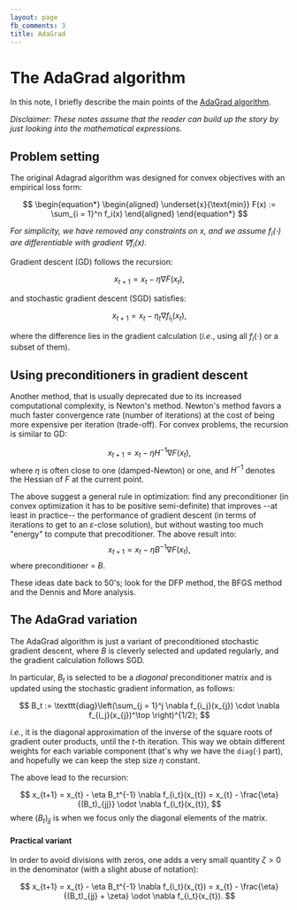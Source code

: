 ```yaml
---
layout: page
fb_comments: 3
title: AdaGrad
---
```


# The AdaGrad algorithm

In this note, I briefly describe the main points of the [AdaGrad algorithm](http://www.jmlr.org/papers/volume12/duchi11a/duchi11a.pdf). 

*Disclaimer: These notes assume that the reader can build up the story by just looking into the mathematical expressions.*

## Problem setting

The original Adagrad algorithm was designed for convex objectives with an empirical loss form:

$$
\begin{equation*}
\begin{aligned}
\underset{x}{\text{min}} F(x) := \sum_{i = 1}^n f_i(x)
\end{aligned}
\end{equation*}
$$

*For simplicity, we have removed any constraints on $x$, and we assume $f_i(\cdot)$ are differentiable with gradient $\nabla f_i(x)$.*

Gradient descent (GD) follows the recursion:

$$
x_{t+1} = x_{t} - \eta \nabla F(x_{t}),
$$

and stochastic gradient descent (SGD) satisfies:

$$
x_{t+1} = x_{t} - \eta_{t} \nabla f_{i_t}(x_{t}),
$$ 

where the difference lies in the gradient calculation (*i.e.*, using all $f_i(\cdot)$ or a subset of them).

## Using preconditioners in gradient descent

Another method, that is usually deprecated due to its increased computational complexity, is Newton's method.
Newton's method favors a much faster convergence rate (number of iterations) at the cost of being more expensive per iteration (trade-off).
For convex problems, the recursion is similar to GD:

$$
x_{t+1} = x_{t} - \eta H^{-1} \nabla F(x_{t}),
$$
where $\eta$ is often close to one (damped-Newton) or one, and $H^{-1}$ denotes the Hessian of $F$ at the current point.

The above suggest a general rule in optimization: find any preconditioner (in convex optimization it has to be positive semi-definite) that improves --at least in practice-- the performance of gradient descent (in terms of iterations to get to an $\varepsilon$-close solution), but without wasting too much "energy" to compute that precoditioner. 
The above result into:
$$
x_{t+1} = x_{t} - \eta B^{-1} \nabla F(x_{t}),
$$
where preconditioner = $B$.

These ideas date back to 50's; look for the DFP method, the BFGS method and the Dennis and More analysis.


## The AdaGrad variation

The AdaGrad algorithm is just a variant of preconditioned stochastic gradient descent, where $B$ is cleverly selected and updated regularly, and the gradient calculation follows SGD.

In particular, $B_t$ is selected to be a *diagonal* preconditioner matrix and is updated using the stochastic gradient information, as follows:

$$
B_t := \texttt{diag}\left(\sum_{j = 1}^j \nabla f_{i_j}(x_{j}) \cdot \nabla f_{i_j}(x_{j})^\top \right)^{1/2};
$$

*i.e.*, it is the diagonal approximation of the inverse of the square roots of gradient outer products, until the $t$-th iteration. 
This way we obtain different weights for each variable component (that's why we have the $\texttt{diag}(\cdot)$ part), and hopefully we can keep the step size $\eta$ constant.

The above lead to the recursion:

$$
x_{t+1} = x_{t} - \eta B_t^{-1} \nabla f_{i_t}(x_{t}) = x_{t} - \frac{\eta}{(B_t)_{jj}} \odot \nabla f_{i_t}(x_{t}),
$$
where $(B_t)_{jj}$ is when we focus only the diagonal elements of the matrix.

#### Practical variant

In order to avoid divisions with zeros, one adds a very small quantity $\zeta > 0$ in the denominator (with a slight abuse of notation):

$$
x_{t+1} = x_{t} - \eta B_t^{-1} \nabla f_{i_t}(x_{t}) = x_{t} - \frac{\eta}{(B_t)_{jj} + \zeta} \odot \nabla f_{i_t}(x_{t}).
$$


<!--## Some experiments


Recently, I started revisiting the zoo of neural network training algorithms, but from an "ancient" point of view. 
Which are these algorithms and what I mean by "ancient"?

### "Ancient" point of view
Let me start reverse-wise and explain what I mean by "ancient" point of view. 

Machine learning has evolved over the past 2 decades with great pace, so that many things evolved: Theory became stronger and wider, new algorithms have been developed and new problem settings have emerged.

The "ancient" point of view has to do with the last part.
Writing a paper with just linear regression as an application was ok for research: one could get in NIPS/ICML with some theory + algorithms, and with experiments on real data and boilerplate ordinary least-squares objectives.
Nowadays, any paper that just has least-squares experiments most probably is going to be criticized as weak since this does not "...mirror current advances and real-world problems"[the last part implies that it is just not neural networks].

Nevertheless, I will here follow a more "ancient" route: I will use linear regression to compare some of the recent algorithms used in neural networks.

The setting is given in the code below - it is written in Maltab (another deprecated choice but personally I believe Matlab is still at the top for algorithmic protoyping...)

### A zoo full of algorithms

I finished my Ph.D. when Nesterov acceleration was the method of choice in large-scale optimization, and stochastic algorithms were (almost) just starting to become the norm for machine learning problems.

Since 2010-2011, there are several variants of Gradient Descent/Stochastic Gradient Descent, that have attracted A LOT of attention, mostly due to their reported performance in training neural networks. Here, we will test their ability in simple problems, such as Linear Regression and Logistic Regression.
The settings are going to be synthetic (random data), but with properties that we can control.

In the discussion below, I assume that you understand this expression:
$$
x_{t+1} = x_{t} - \eta \cdot \nabla f(x_{t}).
$$

Let's start:

* AdaGrad

*Describe algorithm succinctly*

*Describe the setting where the step size increases and maybe then decreases, because G_t is actually <= 1*

*Describe that actually you need a parameter to tune - maybe it is less prone to errors than GD or SGD.*

*Provide plots for different condition numbers, and different alpha*

* Adagrad with plain Nesterov acceleration

One of the simplest extensions to algorithms one can have is to rely on Nesterov acceleration: it will most probably give a great boost in your algorithm; the difficult part is to prove that your algorithm:

1. converges: for some cases, especially in non-convex settings, proving convergence is a major step.
2. converges faster than the algorithm without the acceleration.
-->

